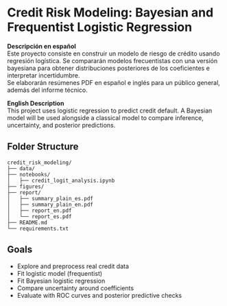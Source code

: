 # Credit Risk Modeling: Bayesian and Frequentist Logistic Regression

**Descripción en español**  
Este proyecto consiste en construir un modelo de riesgo de crédito usando regresión logística. Se compararán modelos frecuentistas con una versión bayesiana para obtener distribuciones posteriores de los coeficientes e interpretar incertidumbre.  
Se elaborarán resúmenes PDF en español e inglés para un público general, además del informe técnico.

**English Description**  
This project uses logistic regression to predict credit default. A Bayesian model will be used alongside a classical model to compare inference, uncertainty, and posterior predictions.  

## Folder Structure

```
credit_risk_modeling/
├── data/
├── notebooks/
│   ├── credit_logit_analysis.ipynb
├── figures/
├── report/
│   ├── summary_plain_es.pdf
│   ├── summary_plain_en.pdf
│   ├── report_en.pdf
│   └── report_es.pdf
├── README.md
└── requirements.txt
```

## Goals

- Explore and preprocess real credit data
- Fit logistic model (frequentist)
- Fit Bayesian logistic regression
- Compare uncertainty around coefficients
- Evaluate with ROC curves and posterior predictive checks
